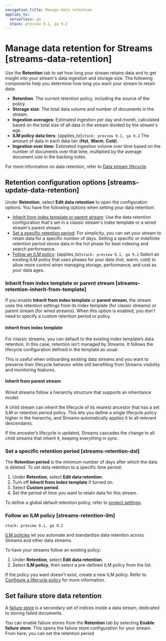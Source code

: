 ```yaml
---
navigation_title: Manage data retention
applies_to:
  serverless: ga
  stack: preview 9.1, ga 9.2
---
```


# Manage data retention for Streams [streams-data-retention]

Use the **Retention** tab to set how long your stream retains data and to get insight into your stream's data ingestion and storage size. The following components help you determine how long you want your stream to retain data:

- **Retention**: The current retention policy, including the source of the policy.
- **Storage size**: The total data volume and number of documents in the stream.
- **Ingestion averages**: Estimated ingestion per day and month, calculated based on the total size of all data in the stream divided by the stream's age.
- **ILM policy data tiers**: {applies_to}`stack: preview 9.1, ga 9.2` The amount of data in each data tier (**Hot**, **Warm**, **Cold**).
- **Ingestion over time**: Estimated ingestion volume over time based on the number of documents over that time, multiplied by the average document size in the backing index.

For more information on data retention, refer to [Data stream lifecycle](../../../../manage-data/lifecycle/data-stream.md).

## Retention configuration options [streams-update-data-retention]
Under **Retention**, select **Edit data retention** to open the configuration options. You have the following options when setting your data retention:

- [Inherit from index template or parent stream](#streams-retention-inherit-from-template): Use the data retention configuration that's set in a classic stream's index template or a wired stream's parent stream.
- [Set a specific retention period](#streams-retention-dsl): For simplicity, you can set your stream to retain data for a specific number of days. Setting a specific or indefinite retention period stores data in the hot phase for best indexing and search performance.
- [Follow an ILM policy](#streams-retention-ilm): {applies_to}`stack: preview 9.1, ga 9.2` Select an existing ILM policy that uses phases for your data (hot, warm, cold) to allow more control when managing storage, performance, and cost as your data ages.

### Inherit from index template or parent stream [streams-retention-inherit-from-template]
If you enable **Inherit from index template** or **parent stream**, the stream uses the retention settings from its index template (for classic streams) or parent stream (for wired streams). When this option is enabled, you don’t need to specify a custom retention period or policy.

#### Inherit from index template
For classic streams, you can default to the existing index template’s data retention. In this case, retention isn’t managed by Streams. It follows the lifecycle configuration defined in the template as usual.

This is useful when onboarding existing data streams and you want to preserve their lifecycle behavior while still benefiting from Streams visibility and monitoring features.

#### Inherit from parent stream

Wired streams follow a hierarchy structure that supports an inheritance model.

A child stream can inherit the lifecycle of its nearest ancestor that has a set ILM or retention period policy. This lets you define a single lifecycle policy higher in the hierarchy, and Streams automatically applies it to all relevant descendants.

If the ancestor’s lifecycle is updated, Streams cascades the change to all child streams that inherit it, keeping everything in sync.

### Set a specific retention period [streams-retention-dsl]
The **Retention period** is the minimum number of days after which the data is deleted. To set data retention to a specific time period:

1. Under **Retention**, select **Edit data retention**.
1. Turn off **Inherit from index template** if turned on.
1. Select **Custom period**.
1. Set the period of time you want to retain data for this stream.

To define a global default retention policy, refer to [project settings](../../../../deploy-manage/deploy/elastic-cloud/project-settings.md).

### Follow an ILM policy [streams-retention-ilm]
```{applies_to}
stack: preview 9.1, ga 9.2
```
[ILM policies](../../../../manage-data/lifecycle/index-lifecycle-management.md) let you automate and standardize data retention across Streams and other data streams.

To have your streams follow an existing policy:

1. Under **Retention**, select **Edit data retention**.
1. Select **ILM policy**, then select a pre-defined ILM policy from the list.

If the policy you want doesn't exist, create a new ILM policy. Refer to [Configure a lifecycle policy](../../../../manage-data/lifecycle/index-lifecycle-management/configure-lifecycle-policy.md) for more information.

## Set failure store data retention

A [failure store](../../../../manage-data/data-store/data-streams/failure-store.md) is a secondary set of indices inside a data stream, dedicated to storing failed documents.

You can enable failure stores from the **Retention** tab by selecting **Enable failure store**. This opens the failure store configuration for your stream. From here, you can set the retention period